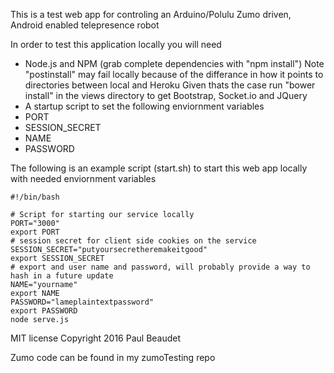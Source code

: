 This is a test web app for controling an Arduino/Polulu Zumo driven, Android enabled telepresence robot


In order to test this application locally you will need


* Node.js and NPM (grab complete dependencies with "npm install")
Note "postinstall" may fail locally because of the differance in how it points to directories between local and Heroku
Given thats the case run "bower install" in the views directory to get Bootstrap, Socket.io and JQuery
* A startup script to set the following enviornment variables
* PORT
* SESSION_SECRET
* NAME
* PASSWORD


The following is an example script (start.sh) to start this web app locally with needed enviornment variables

    #!/bin/bash

    # Script for starting our service locally
    PORT="3000"
    export PORT
    # session secret for client side cookies on the service
    SESSION_SECRET="putyoursecretheremakeitgood"
    export SESSION_SECRET
    # export and user name and password, will probably provide a way to hash in a future update
    NAME="yourname"
    export NAME
    PASSWORD="lameplaintextpassword"
    export PASSWORD
    node serve.js



 MIT license Copyright 2016 Paul Beaudet

 Zumo code can be found in my zumoTesting repo

